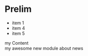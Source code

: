 # Prelim
<html>
<body>

<module-one>
	<ul>
		<Li>item 1 </Li>
		<Li>item 4</Li>
		<Li>item 5 </Li>
	</ul>
</module-one>

<module-two>
	<div>my Content</div>
</module-two>

<module-three>	
	<div>my awesome new module about news</div>
</module-three>
</body>	
	
	
	
	
	
	
</html>
